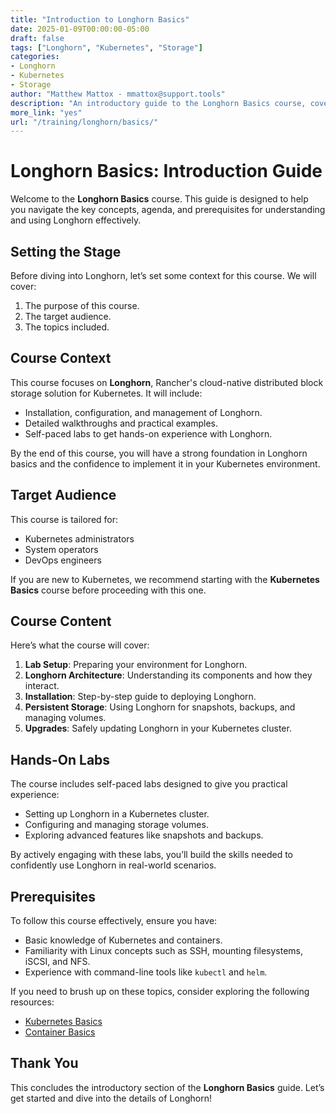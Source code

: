 ```yaml
---
title: "Introduction to Longhorn Basics"
date: 2025-01-09T00:00:00-05:00
draft: false
tags: ["Longhorn", "Kubernetes", "Storage"]
categories:
- Longhorn
- Kubernetes
- Storage
author: "Matthew Mattox - mmattox@support.tools"
description: "An introductory guide to the Longhorn Basics course, covering distributed block storage for Kubernetes."
more_link: "yes"
url: "/training/longhorn/basics/"
---
```


# Longhorn Basics: Introduction Guide

Welcome to the **Longhorn Basics** course. This guide is designed to help you navigate the key concepts, agenda, and prerequisites for understanding and using Longhorn effectively.

## Setting the Stage

Before diving into Longhorn, let’s set some context for this course. We will cover:

1. The purpose of this course.
2. The target audience.
3. The topics included.

## Course Context

This course focuses on **Longhorn**, Rancher's cloud-native distributed block storage solution for Kubernetes. It will include:

- Installation, configuration, and management of Longhorn.
- Detailed walkthroughs and practical examples.
- Self-paced labs to get hands-on experience with Longhorn.

By the end of this course, you will have a strong foundation in Longhorn basics and the confidence to implement it in your Kubernetes environment.

## Target Audience

This course is tailored for:

- Kubernetes administrators
- System operators
- DevOps engineers

If you are new to Kubernetes, we recommend starting with the **Kubernetes Basics** course before proceeding with this one.

## Course Content

Here’s what the course will cover:

1. **Lab Setup**: Preparing your environment for Longhorn.
2. **Longhorn Architecture**: Understanding its components and how they interact.
3. **Installation**: Step-by-step guide to deploying Longhorn.
4. **Persistent Storage**: Using Longhorn for snapshots, backups, and managing volumes.
5. **Upgrades**: Safely updating Longhorn in your Kubernetes cluster.

## Hands-On Labs

The course includes self-paced labs designed to give you practical experience:

- Setting up Longhorn in a Kubernetes cluster.
- Configuring and managing storage volumes.
- Exploring advanced features like snapshots and backups.

By actively engaging with these labs, you’ll build the skills needed to confidently use Longhorn in real-world scenarios.

## Prerequisites

To follow this course effectively, ensure you have:

- Basic knowledge of Kubernetes and containers.
- Familiarity with Linux concepts such as SSH, mounting filesystems, iSCSI, and NFS.
- Experience with command-line tools like `kubectl` and `helm`.

If you need to brush up on these topics, consider exploring the following resources:

- [Kubernetes Basics](https://www.rancher.academy/courses/kubernetes-basics)
- [Container Basics](https://www.rancher.academy/courses/container-basics)

## Thank You

This concludes the introductory section of the **Longhorn Basics** guide. Let’s get started and dive into the details of Longhorn!

